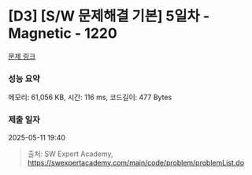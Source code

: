 # [D3] [S/W 문제해결 기본] 5일차 - Magnetic - 1220 

[문제 링크](https://swexpertacademy.com/main/code/problem/problemDetail.do?contestProbId=AV14hwZqABsCFAYD) 

### 성능 요약

메모리: 61,056 KB, 시간: 116 ms, 코드길이: 477 Bytes

### 제출 일자

2025-05-11 19:40



> 출처: SW Expert Academy, https://swexpertacademy.com/main/code/problem/problemList.do